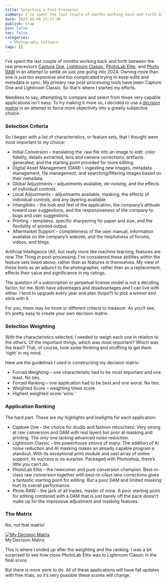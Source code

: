 ```yaml
---
title: Selecting a Post-Processor
summary: I’ve spent the last couple of months working back and forth between the raw processors [Capture One](https://www.captureone.com/en), [Lightroom Classic](https://www.adobe.com/products/photoshop-lightroom-classic.html), [PhotoLab Elite](https://www.dxo.com/dxo-photolab/), and [Photo RAW](https://www.on1.com/products/photo-raw/) in an attempt to settle on just one going into 2024.
date: 2023-09-06 23:27:06
publish: true
pin: false
toc: false
categories:
  - Photography Software
tags: []
---
```


I’ve spent the last couple of months working back and forth between the raw processors [Capture One](https://www.captureone.com/en), [Lightroom Classic](https://www.adobe.com/products/photoshop-lightroom-classic.html), [PhotoLab Elite](https://www.dxo.com/dxo-photolab/), and [Photo RAW](https://www.on1.com/products/photo-raw/) in an attempt to settle on just one going into 2024. Owning more than one is just too expensive and too complicated trying to keep edits and metadata in sync. My primary raw post-processing tools have been Capture One and Lightroom Classic. So that’s where I started my efforts.

<!--more-->

Needless to say, attempting to compare and select from these very capable applications isn’t easy. To try making it more so, I decided to use a [_decision matrix_](https://en.wikipedia.org/wiki/Decision_matrix#:~:text=A%20decision%20matrix%20is%20a,based%20on%20certain%20decision%20criteria.) in an attempt to force more objectivity into a greatly subjective choice.

### Selection Criteria

So I began with a list of characteristics, or feature sets, that I thought were most important to my choice:

- Initial Conversion – translating the .raw file into an image to edit: color fidelity, details extracted, lens and camera corrections, artifacts generated, and the starting point provided for more editing.
- Digital Asset Management (DAM) – ingesting new images, metadata management, file management, and searching/filtering images based on their metadata.
- Global Adjustments – adjustments available, de-noising, and the effects of individual controls.
- Local Adjustments – adjustments available, masking, the effects of individual controls, and any layering available.
- Intangibles – the look and feel of the application, the company’s attitude toward user suggestions, and the responsiveness of the company to bugs and user suggestions.
- Printing – templates, specific sharpening for paper and size, and the flexibility of printed output.
- Aftermarket Support – completeness of the user manual, information available on the company’s website, and the helpfulness of forums, videos, and blogs.

Artificial Intelligence (AI), but really more like machine learning, features are now The Thing in post-processing. I’ve considered these abilities within the feature sets listed above, rather than as features in themselves. My view of these tools as an adjunct to the photographer, rather than as a replacement, effects their value and significance in my ratings.

The question of a subscription or perpetual license model is not a deciding factor, for me. Both have advantages and disadvantages and I can live with either. I tend to upgrade every year and plan (hope?) to pick a winner and stick with it.

For you, there may be more or different criteria to measure. As you’ll see, it’s pretty easy to create your own decision matrix.

### Selection Weighting

With the characteristics selected, I needed to weigh each one in relation to the others. Of the important things, which was most important? Which was the least? That, of course, took some thinking and shuffling to get them ‘right’ in my mind.

Here are the guidelines I used in constructing my decision matrix:

- Forced Weighting – one characteristic had to be most important and one least. No ties.
- Forced Ranking – one application had to be best and one worst. No ties.
- Weighted Score – weighting times score
- Highest weighted score ‘wins.’

### Application Ranking

The hard part. These are my highlights and lowlights for each application:

- Capture One – the choice for studio and fashion retouchers. Very strong at raw conversion and DAM with real layers but poor at masking and printing. The only one lacking advanced noise reduction.
- Lightroom Classic – the powerhouse choice of many. The addition of AI noise reduction and AI masking makes an already capable program a standout. With its exceptional print module and vast array of online support, its success is no surprise. Packaged with Photoshop, there’s little you can’t do.
- PhotoLab Elite – the newcomer and pure conversion champion. Best-in-class raw conversion together with best-in-class lens corrections gives a fantastic starting point for editing. But a poor DAM and limited masking hurt its overall performance.
- Photo RAW – the jack of all trades, master of none. A poor starting point for editing combined with a DAM that is just barely off the pace doesn’t make up for the impressive adjustment and masking features.

### The Matrix

No, not that matrix!

<figure style="display: block; margin: 1em auto 1em auto"><a href="/assets/images/wp-content/uploads/2023/10/image-5.jpeg"><img src="/assets/images/wp-content/uploads/2023/10/image-5.jpeg" alt="My Decision Matrix"></a><figcaption>My Decision Matrix</figcaption></figure>

This is where I ended up after the weighting and the ranking. I was a bit surprised to see how close PhotoLab Elite was to Lightroom Classic in the final score.

But there is more work to do. All of these applications will have fall updates with free trials, so it’s very possible these scores will change.
